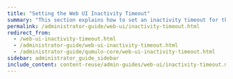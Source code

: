 ```yaml
---
title: "Setting the Web UI Inactivity Timeout"
summary: "This section explains how to set an inactivity timeout for the Qumulo Core Web UI."
permalink: /administrator-guide/web-ui/inactivity-timeout.html
redirect_from:
  - /web-ui-inactivity-timeout.html
  - /administrator-guide/web-ui-inactivity-timeout.html
  - /administrator-guide/qumulo-core/web-ui-inactivity-timeout.html
sidebar: administrator_guide_sidebar
include_content: content-reuse/admin-guides/web-ui/inactivity-timeout.md
---
```


